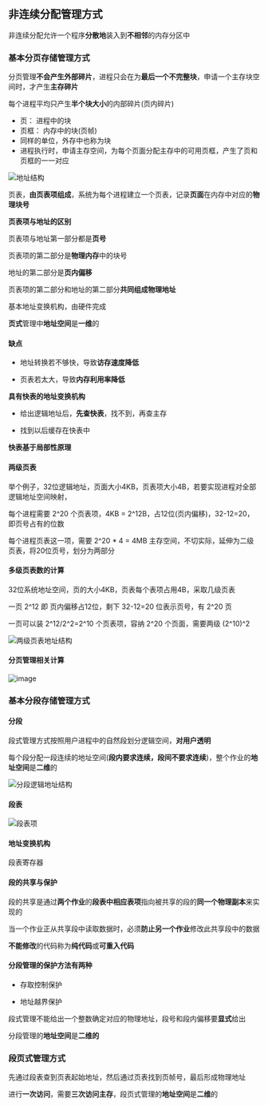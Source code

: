 ## 非连续分配管理方式

非连续分配允许一个程序**分散地**装入到**不相邻**的内存分区中

### 基本分页存储管理方式

分页管理**不会产生外部碎片**，进程只会在为**最后一个不完整块**，申请一个主存块空间时，才产生**主存碎片**

每个进程平均只产生**半个块大小**的内部碎片(页内碎片)

- 页： 进程中的块
- 页框： 内存中的块(页帧)
- 同样的单位，外存中也称为块
- 进程执行时，申请主存空间，为每个页面分配主存中的可用页框，产生了页和页框的一一对应

![地址结构](https://github.com/YC-L/Postgraduate-examination/blob/Operating-System/imgs/%E5%9C%B0%E5%9D%80%E7%BB%93%E6%9E%84.png "地址结构")

页表，**由页表项组成**，系统为每个进程建立一个页表，记录**页面**在内存中对应的**物理块号**

**页表项与地址的区别**

页表项与地址第一部分都是**页号**

页表项的第二部分是**物理内存**中的块号

地址的第二部分是**页内偏移**

页表项的第二部分和地址的第二部分**共同组成物理地址**

基本地址变换机构，由硬件完成

**页式**管理中**地址空间**是**一维**的

#### 缺点

- 地址转换若不够快，导致**访存速度降低**

- 页表若太大，导致**内存利用率降低**

**具有快表的地址变换机构**

- 给出逻辑地址后，**先查快表**，找不到，再查主存

- 找到以后缓存在快表中

**快表基于局部性原理**

#### 两级页表

举个例子，32位逻辑地址，页面大小4KB，页表项大小4B，若要实现进程对全部逻辑地址空间映射，

每个进程需要 2^20 个页表项，4KB = 2^12B，占12位(页内偏移)，32-12=20，即页号占有的位数

每个进程页表这一项，需要 2^20 * 4 = 4MB 主存空间，不切实际，延伸为二级页表，将20位页号，划分为两部分

#### 多级页表数的计算

32位系统地址空间，页的大小4KB，页表每个表项占用4B，采取几级页表

一页 2^12 即 页内偏移占12位，剩下 32-12=20 位表示页号，有 2^20 页

一页可以装 2^12/2^2=2^10 个页表项，容纳 2^20 个页面，需要两级 (2^10)^2

![两级页表地址结构](https://github.com/YC-L/Postgraduate-examination/blob/Operating-System/imgs/%E4%B8%A4%E7%BA%A7%E9%A1%B5%E8%A1%A8%E5%9C%B0%E5%9D%80%E7%BB%93%E6%9E%84.png "两级页表地址结构")

#### 分页管理相关计算

![image](https://github.com/YC-L/Postgraduate-examination/blob/Operating-System/imgs/Memory-paging-management-example.png "两级页表地址结构")

### 基本分段存储管理方式

#### 分段

段式管理方式按照用户进程中的自然段划分逻辑空间，**对用户透明**

每个段分配一段连续的地址空间(**段内要求连续，段间不要求连续**)，整个作业的**地址空间**是**二维**的

![分段逻辑地址结构](https://github.com/YC-L/Postgraduate-examination/blob/Operating-System/imgs/分段逻辑地址结构.png "分段逻辑地址结构")

#### 段表

![段表项](https://github.com/YC-L/Postgraduate-examination/blob/Operating-System/imgs/%E6%AE%B5%E8%A1%A8%E9%A1%B9.png "段表项")

#### 地址变换机构

段表寄存器

#### 段的共享与保护

段的共享是通过**两个作业**的**段表中相应表项**指向被共享的段的**同一个物理副本**来实现的

当一个作业正从共享段中读取数据时，必须**防止另一个作业**修改此共享段中的数据

**不能修改**的代码称为**纯代码**或**可重入代码**

#### 分段管理的保护方法有两种

- 存取控制保护

- 地址越界保护

段式管理不能给出一个整数确定对应的物理地址，段号和段内偏移要**显式**给出

分段管理的**地址空间**是**二维的**

### 段页式管理方式

先通过段表查到页表起始地址，然后通过页表找到页帧号，最后形成物理地址

进行**一次访问**，需要**三次访问主存**，段页式管理的**地址空间**是**二维**的








